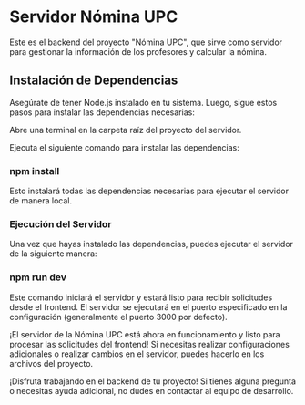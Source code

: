 # Servidor Nómina UPC
Este es el backend del proyecto "Nómina UPC", que sirve como servidor para gestionar la información de los profesores y calcular la nómina.

## Instalación de Dependencias
Asegúrate de tener Node.js instalado en tu sistema. Luego, sigue estos pasos para instalar las dependencias necesarias:

Abre una terminal en la carpeta raíz del proyecto del servidor.

Ejecuta el siguiente comando para instalar las dependencias:

### npm install

Esto instalará todas las dependencias necesarias para ejecutar el servidor de manera local.

### Ejecución del Servidor
Una vez que hayas instalado las dependencias, puedes ejecutar el servidor de la siguiente manera:


### npm run dev
Este comando iniciará el servidor y estará listo para recibir solicitudes desde el frontend. El servidor se ejecutará en el puerto especificado en la configuración (generalmente el puerto 3000 por defecto).

¡El servidor de la Nómina UPC está ahora en funcionamiento y listo para procesar las solicitudes del frontend! Si necesitas realizar configuraciones adicionales o realizar cambios en el servidor, puedes hacerlo en los archivos del proyecto.

¡Disfruta trabajando en el backend de tu proyecto! Si tienes alguna pregunta o necesitas ayuda adicional, no dudes en contactar al equipo de desarrollo.
